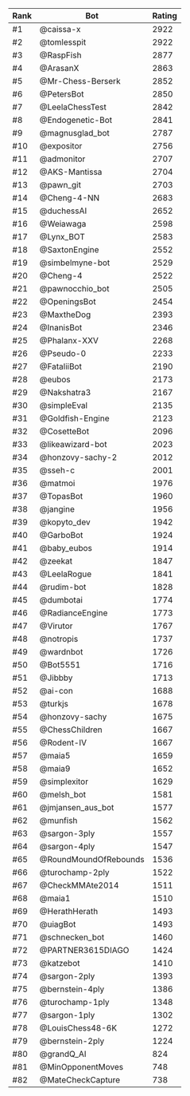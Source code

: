 Rank|Bot|Rating
---|---|---
#1|@caissa-x|2922
#2|@tomlesspit|2922
#3|@RaspFish|2877
#4|@ArasanX|2863
#5|@Mr-Chess-Berserk|2852
#6|@PetersBot|2850
#7|@LeelaChessTest|2842
#8|@Endogenetic-Bot|2841
#9|@magnusglad_bot|2787
#10|@expositor|2756
#11|@admonitor|2707
#12|@AKS-Mantissa|2704
#13|@pawn_git|2703
#14|@Cheng-4-NN|2683
#15|@duchessAI|2652
#16|@Weiawaga|2598
#17|@Lynx_BOT|2583
#18|@SaxtonEngine|2552
#19|@simbelmyne-bot|2529
#20|@Cheng-4|2522
#21|@pawnocchio_bot|2505
#22|@OpeningsBot|2454
#23|@MaxtheDog|2393
#24|@InanisBot|2346
#25|@Phalanx-XXV|2268
#26|@Pseudo-0|2233
#27|@FataliiBot|2190
#28|@eubos|2173
#29|@Nakshatra3|2167
#30|@simpleEval|2135
#31|@Goldfish-Engine|2123
#32|@CosetteBot|2096
#33|@likeawizard-bot|2023
#34|@honzovy-sachy-2|2012
#35|@sseh-c|2001
#36|@matmoi|1976
#37|@TopasBot|1960
#38|@jangine|1956
#39|@kopyto_dev|1942
#40|@GarboBot|1924
#41|@baby_eubos|1914
#42|@zeekat|1847
#43|@LeelaRogue|1841
#44|@rudim-bot|1828
#45|@dumbotai|1774
#46|@RadianceEngine|1773
#47|@Virutor|1767
#48|@notropis|1737
#49|@wardnbot|1726
#50|@Bot5551|1716
#51|@Jibbby|1713
#52|@ai-con|1688
#53|@turkjs|1678
#54|@honzovy-sachy|1675
#55|@ChessChildren|1667
#56|@Rodent-IV|1667
#57|@maia5|1659
#58|@maia9|1652
#59|@simplexitor|1629
#60|@melsh_bot|1581
#61|@jmjansen_aus_bot|1577
#62|@munfish|1562
#63|@sargon-3ply|1557
#64|@sargon-4ply|1547
#65|@RoundMoundOfRebounds|1536
#66|@turochamp-2ply|1522
#67|@CheckMMAte2014|1511
#68|@maia1|1510
#69|@HerathHerath|1493
#70|@uiagBot|1493
#71|@schnecken_bot|1460
#72|@PARTNER3615DIAGO|1424
#73|@katzebot|1410
#74|@sargon-2ply|1393
#75|@bernstein-4ply|1386
#76|@turochamp-1ply|1348
#77|@sargon-1ply|1302
#78|@LouisChess48-6K|1272
#79|@bernstein-2ply|1224
#80|@grandQ_AI|824
#81|@MinOpponentMoves|748
#82|@MateCheckCapture|738

